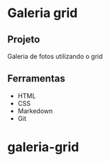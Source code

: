 # Galeria grid
[](preview.png)

## Projeto
Galeria de fotos utilizando o grid

## Ferramentas
* HTML
* CSS
* Markedown
* Git
# galeria-grid
